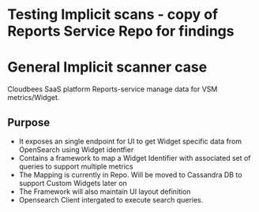 # Testing Implicit scans - copy of Reports Service Repo for findings
# General Implicit scanner case

Cloudbees SaaS platform Reports-service manage data for VSM metrics/Widget.

## Purpose

- It exposes an single endpoint for UI to get Widget specific data from OpenSearch using Widget identfier
- Contains a framework to map a Widget Identifier with associated set of queries to support multiple metrics
- The Mapping is currently in Repo. Will be moved to Cassandra DB to support Custom Widgets later on
- The Framework will also maintain UI layout definition
- Opensearch Client intergated to execute search queries. 
 
  
 

